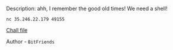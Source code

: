 
Description:
ahh, I remember the good old times! We need a shell!

`nc 35.246.22.179 49155`

[Chall file](https://mega.nz/file/FTIVSQjY#nq_PBg0qS7Y45Bm9Ckun57n3cjBZNlBVKNjrWLeHQuY)

Author - `BitFriends`



